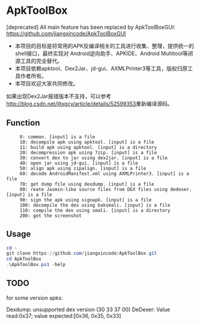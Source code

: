 # ApkToolBox

[deprecated] All main feature has been replaced by ApkToolBoxGUI: <https://github.com/jiangxincode/ApkToolBoxGUI>

* 本项目的目标是将常用的APK反编译相关的工具进行收集、整理，提供统一的shell接口，最终实现对 Android逆向助手、APKIDE、Android Multitool等闭源工具的完全替代。
* 本项目依赖apktool、Dex2Jar、jd-gui、AXMLPrinter3等工具，版权归原工具作者所有。
* 本项目欢迎大家共同修改。

如果出现Dex2Jar报错版本不支持，可以参考<http://blog.csdn.net/jltxgcy/article/details/52599353>重新编译源码。

## Function

         0: common. [input] is a file
         10: decompile apk using apktool. [input] is a file
         11: build apk using apktool. [input] is a directory
         20: decompression apk using 7zip. [input] is a file
         30: convert dex to jar using dex2jar. [input] is a file
         40: open jar using jd-gui. [input] is a file
         50: align apk using zipalign. [input] is a file
         60: decode AndroidManifest.xml using AXMLPrinter3. [input] is a file
         70: get dump file using dexdump. [input] is a file
         80: reate Jasmin-like source files from DEX files using dedexer. [input] is a file
         90: sign the apk using signapk. [input] is a file
         100: decompile the dex using baksmali. [input] is a file
         110: compile the dex using smali. [input] is a directory
         200: get the screenshot

## Usage

```powershell
cd ~
git clone https://github.com/jiangxincode/ApkToolBox.git
cd ApkToolBox
.\ApkToolBox.ps1 -help
```

## TODO

for some version apks:

Dexdump: unsupported dex version (30 33 37 00)
DeDexer: Value read:0x37; value expected:[0x36, 0x35, 0x33]